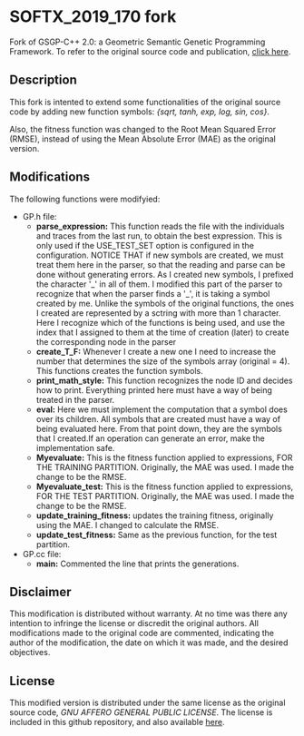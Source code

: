 # SOFTX_2019_170 fork

Fork of GSGP-C++ 2.0: a Geometric Semantic Genetic Programming Framework. To refer to the original source code and publication, [click here](https://github.com/ElsevierSoftwareX/SOFTX_2019_170).

## Description

This fork is intented to extend some functionalities of the original source code by adding new function symbols: *{sqrt, tanh, exp, log, sin, cos}*.

Also, the fitness function was changed to the Root Mean Squared Error (RMSE), instead of using the Mean Absolute Error (MAE) as the original version.

## Modifications

The following functions were modifyied:

* GP.h file:
    * **parse_expression:** This function reads the file with the individuals and traces from the last run, to obtain the best expression. This is only used if the USE_TEST_SET option is configured in the configuration. NOTICE THAT if new symbols are created, we must treat them here in the parser, so that the reading and parse can be done without generating errors. As I created new symbols, I prefixed the character '\_' in all of them. I modified this part of the parser to recognize that when the parser finds a '\_', it is taking a symbol created by me. Unlike the symbols of the original functions, the ones I created are represented by a sctring with more than 1 character. Here I recognize which of the functions is being used, and use the index that I assigned to them at the time of creation (later) to create the corresponding node in the parser
    * **create_T_F:** Whenever I create a new one I need to increase the number that determines the size of the symbols array (original = 4). This functions creates the function symbols.
    * **print_math_style:** This function recognizes the node ID and decides how to print. Everything printed here must have a way of being treated in the parser.
    * **eval:** Here we must implement the computation that a symbol does over its children. All symbols that are created must have a way of being evaluated here. From that point down, they are the symbols that I created.If an operation can generate an error, make the implementation safe.
    * **Myevaluate:** This is the fitness function applied to expressions, FOR THE TRAINING PARTITION. Originally, the MAE was used. I made the change to be the RMSE.
    * **Myevaluate_test:** This is the fitness function applied to expressions, FOR THE TEST PARTITION. Originally, the MAE was used. I made the change to be the RMSE.
    * **update_training_fitness:** updates the training fitness, originally using the MAE. I changed to calculate the RMSE.
    * **update_test_fitness:** Same as the previous function, for the test partition.
* GP.cc file:
    * **main:** Commented the line that prints the generations.

## Disclaimer

This modification is distributed without warranty. At no time was there any intention to infringe the license or discredit the original authors. All modifications made to the original code are commented, indicating the author of the modification, the date on which it was made, and the desired objectives.

## License

This modified version is distributed under the same license as the original source code, *GNU AFFERO GENERAL PUBLIC LICENSE*. The license is included in this github repository, and also available [here](https://www.gnu.org/licenses/#AGPL).
